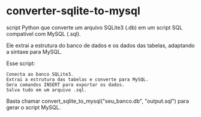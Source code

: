 # converter-sqlite-to-mysql
script Python que converte um arquivo SQLite3 (.db) em um script SQL compatível com MySQL (.sql). 


Ele extrai a estrutura do banco de dados e os dados das tabelas, adaptando a sintaxe para MySQL.




Esse script:

    Conecta ao banco SQLite3.
    Extrai a estrutura das tabelas e converte para MySQL.
    Gera comandos INSERT para exportar os dados.
    Salva tudo em um arquivo .sql.

Basta chamar convert_sqlite_to_mysql("seu_banco.db", "output.sql") para gerar o script MySQL.
